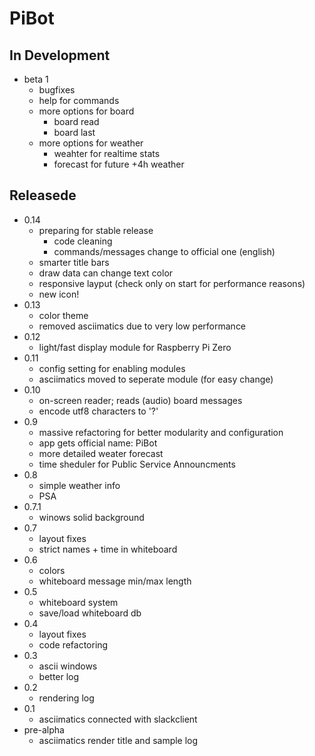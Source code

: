 # PiBot

## In Development
- beta 1
    - bugfixes
    - help for commands
    - more options for board
        - board read
        - board last
    - more options for weather
        - weahter for realtime stats
        - forecast for future +4h weather

## Releasede
- 0.14
    - preparing for stable release
        - code cleaning
        - commands/messages change to official one (english)
    - smarter title bars
    - draw data can change text color
    - responsive layput (check only on start for performance reasons)
    - new icon!
- 0.13
    - color theme
    - removed asciimatics due to very low performance
- 0.12
    - light/fast display module for Raspberry Pi Zero
- 0.11
    - config setting for enabling modules
    - asciimatics moved to seperate module (for easy change)
- 0.10
    - on-screen reader; reads (audio) board messages
    - encode utf8 characters to '?'
- 0.9
    - massive refactoring for better modularity and configuration
    - app gets official name: PiBot
    - more detailed weater forecast
    - time sheduler for Public Service Announcments
- 0.8
    - simple weather info
    - PSA
- 0.7.1
    - winows solid background
- 0.7
    - layout fixes
    - strict names + time in whiteboard
- 0.6
    - colors
    - whiteboard message min/max length
- 0.5
    - whiteboard system
    - save/load whiteboard db
- 0.4
    - layout fixes
    - code refactoring
- 0.3
    - ascii windows
    - better log
- 0.2
    - rendering log
- 0.1
    - asciimatics connected with slackclient
- pre-alpha
    - asciimatics render title and sample log






